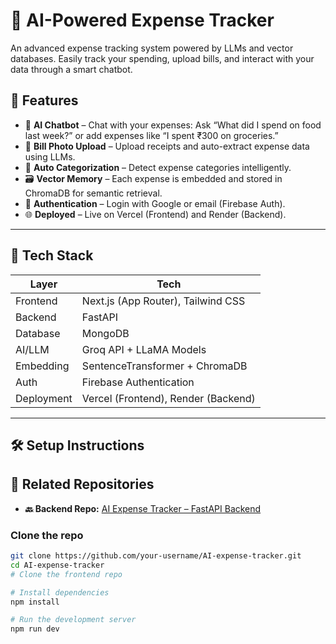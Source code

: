 # 💸 AI-Powered Expense Tracker

An advanced expense tracking system powered by LLMs and vector databases. Easily track your spending, upload bills, and interact with your data through a smart chatbot.

## 🚀 Features

- 💬 **AI Chatbot** – Chat with your expenses: Ask “What did I spend on food last week?” or add expenses like “I spent ₹300 on groceries.”
- 📸 **Bill Photo Upload** – Upload receipts and auto-extract expense data using LLMs.
- 🧠 **Auto Categorization** – Detect expense categories intelligently.
- 🗃️ **Vector Memory** – Each expense is embedded and stored in ChromaDB for semantic retrieval.
- 🔐 **Authentication** – Login with Google or email (Firebase Auth).
- 🌐 **Deployed** – Live on Vercel (Frontend) and Render (Backend).

---

## 🧱 Tech Stack

| Layer        | Tech                                 |
|--------------|--------------------------------------|
| Frontend     | Next.js (App Router), Tailwind CSS   |
| Backend      | FastAPI                              |
| Database     | MongoDB                              |
| AI/LLM       | Groq API + LLaMA Models              |
| Embedding    | SentenceTransformer + ChromaDB       |
| Auth         | Firebase Authentication              |
| Deployment   | Vercel (Frontend), Render (Backend)  |

---

## 🛠️ Setup Instructions
## 🔗 Related Repositories

- **🔙 Backend Repo:** [AI Expense Tracker – FastAPI Backend](https://github.com/chaitanya-code24/backend_expense-tracker)

### Clone the repo

```bash
git clone https://github.com/your-username/AI-expense-tracker.git
cd AI-expense-tracker
# Clone the frontend repo

# Install dependencies
npm install

# Run the development server
npm run dev
